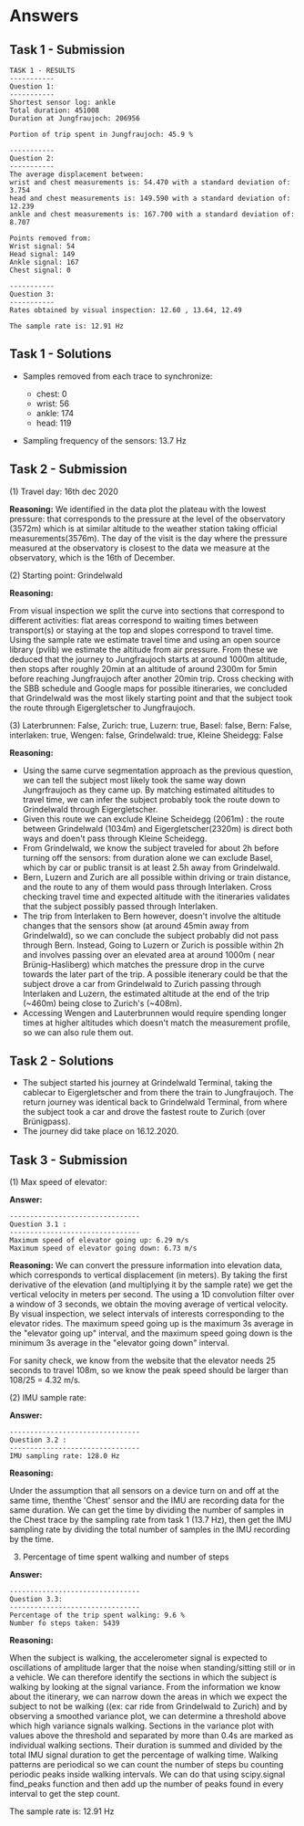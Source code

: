 # Answers

## Task 1 - Submission
``` 
TASK 1 - RESULTS
-----------
Question 1:
-----------
Shortest sensor log: ankle
Total duration: 451008
Duration at Jungfraujoch: 206956

Portion of trip spent in Jungfraujoch: 45.9 %

-----------
Question 2:
-----------
The average displacement between:
wrist and chest measurements is: 54.470 with a standard deviation of: 3.754
head and chest measurements is: 149.590 with a standard deviation of: 12.239
ankle and chest measurements is: 167.700 with a standard deviation of: 8.707

Points removed from:
Wrist signal: 54
Head signal: 149
Ankle signal: 167
Chest signal: 0

-----------
Question 3:
-----------
Rates obtained by visual inspection: 12.60 , 13.64, 12.49

The sample rate is: 12.91 Hz

```
## Task 1 - Solutions

* Samples removed from each trace to synchronize:
    * chest: 0
    * wrist: 56
    * ankle: 174
    * head: 119

* Sampling frequency of the sensors: 13.7 Hz

## Task 2 - Submission

(1) Travel day: 16th dec 2020

**Reasoning:**
We identified in the data plot the plateau with the lowest pressure: that corresponds to the pressure at the level of the observatory (3572m) which is at similar altitude to the weather station taking official measurements(3576m). The day of the visit is the day where the pressure measured at the observatory is closest to the data we measure at the observatory, which is the 16th of December.

(2) Starting point: Grindelwald

**Reasoning:** 

From visual inspection we split the curve into sections that correspond to different activities: flat areas correspond to waiting times between transport(s) or staying at the top and slopes correspond to travel time. Using the sample rate we estimate travel time and using an open source library (pvlib) we estimate the altitude from air pressure. From these we deduced that the journey to Jungfraujoch starts at around 1000m altitude, then stops after roughly 20min at an altitude of around 2300m for 5min before reaching Jungfraujoch after another 20min trip. Cross checking with the SBB schedule and Google maps for possible itineraries, we concluded that Grindelwald was the most likely starting point and that the subject took the route through Eigergletscher to Jungfraujoch.

(3)
Laterbrunnen: False, Zurich: true, Luzern: true, Basel: false, Bern: False, interlaken: true, Wengen: false, Grindelwald: true, Kleine Sheidegg: False

**Reasoning:** 

- Using the same curve segmentation approach as the previous question, we can tell the subject most likely took the same way down Jungrfraujoch as they came up. By matching estimated altitudes to travel time, we can infer the subject probably took the route down to Grindelwald through Eigergletscher.
- Given this route we can exclude Kleine Scheidegg (2061m) : the route between Grindelwald (1034m) and Eigergletscher(2320m) is direct both ways and doen't pass through Kleine Scheidegg. 
- From Grindelwald, we know the subject traveled for about 2h before turning off the sensors: from duration alone we can exclude Basel, which by car or public transit is at least 2.5h away from Grindelwald. 
- Bern, Luzern and Zurich are all possible within driving or train distance, and the route to any of them would pass through Interlaken. Cross checking travel time and expected altitude with the itineraries validates that the subject possibly passed through Interlaken. 
- The trip from Interlaken to Bern however, doesn't involve the altitude changes that the sensors show (at around 45min away from Grindelwald), so we can conclude the subject probably did not pass through Bern. Instead, Going to Luzern or Zurich is possible within 2h and involves passing over an elevated area at around 1000m ( near Brünig-Hasliberg) which matches the pressure drop in the curve towards the later part of the trip. A possible itenerary could be that the subject drove a car from Grindelwald to Zurich passing through Interlaken and Luzern, the estimated altitude at the end of the trip (~460m) being close to Zurich's (~408m). 
- Accessing Wengen and Lauterbrunnen would require spending longer times at higher altitudes which doesn't match the measurement profile, so we can also rule them out. 


## Task 2 - Solutions

* The subject started his journey at Grindelwald Terminal, taking the cablecar to
Eigergletscher and from there the train to Jungfraujoch. The return journey was identical
back to Grindelwald Terminal, from where the subject took a car and drove the fastest route
to Zurich (over Brünigpass).
* The journey did take place on 16.12.2020.

## Task 3 - Submission 

(1) Max speed of elevator:
 
**Answer:**
```
--------------------------------
Question 3.1 :
--------------------------------
Maximum speed of elevator going up: 6.29 m/s
Maximum speed of elevator going down: 6.73 m/s
```

**Reasoning:**
We can convert the pressure information into elevation data, which corresponds to vertical displacement (in meters). By taking the first derivative of the elevation (and multiplying it by the sample rate) we get the vertical velocity in meters per second. The using a 1D convolution filter over a window of 3 seconds, we obtain the moving average of vertical velocity. By visual inspection, we select intervals of interests corresponding to the elevator rides. The maximum speed going up is the maximum 3s average in the "elevator going up" interval, and the maximum speed going down is the minimum 3s average in the "elevator going down" interval. 

For sanity check, we know from the website that the elevator needs 25 seconds to travel 108m, so we know the peak speed should be larger than 108/25 = 4.32 m/s.

(2) IMU sample rate: 

**Answer:**
```
--------------------------------
Question 3.2 :
--------------------------------
IMU sampling rate: 128.0 Hz

```
**Reasoning:**

Under the assumption that all sensors on a device turn on and off at the same time, thenthe 'Chest' sensor and the IMU are recording data for the same duration. We can get the time by dividing the number of samples in the Chest trace by the sampling rate from task 1 (13.7 Hz), then get the IMU sampling rate by dividing the total number of samples in the IMU recording by the time. 

3) Percentage of time spent walking and number of steps

**Answer:**
```
--------------------------------
Question 3.3:
--------------------------------
Percentage of the trip spent walking: 9.6 %
Number fo steps taken: 5439
```
**Reasoning:**

When the subject is walking, the accelerometer signal is expected to oscillations of amplitude larger that the noise when standing/sitting still or in a vehicle. We can therefore identify the sections in which the subject is walking by looking at the signal variance. From the information we know about the itinerary, we can narrow down the areas in which we expect the subject to not be walking ((ex: car ride from Grindelwald to Zurich) and by observing a smoothed variance plot, we can determine a threshold above which high variance signals walking. Sections in the variance plot with values above the threshold and separated by more than 0.4s are marked as individual walking sections. Their duration is summed and divided by the total IMU signal duration to get the percentage of walking time. Walking patterns are periodical so we can count the number of steps bu counting periodic peaks inside walking intervals. We can do that using scipy.signal find_peaks function and then add up the number of peaks found in every interval to get the step count.

The sample rate is: 12.91 Hz
